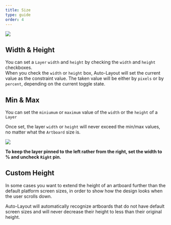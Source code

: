 ```yaml
---
title: Size
type: guide
order: 4
---
```


![](/docs/images/size.png)

## Width & Height

You can set a `Layer` `width` and `height` by checking the `width` and `height` checkboxes.  
When you check the `width` or `height` box, Auto-Layout will set the current value as the constraint value.
The taken value will be either by `pixels` or by `percent`, depending on the current toggle state.

## Min & Max 

You can set the `miniumum` or `maximum` value of the `width` or the `height` of a `Layer`  

Once set, the layer `width` or `height` will never exceed the min/max values, no matter what the `Artboard` size is.

![](https://cdn-images-1.medium.com/max/800/1*m6_5mu3TV_Idv7OMs2UIZQ.gif)

**To keep the layer pinned to the left rather from the right, set the width to % and uncheck `Right` pin.**

## Custom Height

In some cases you want to extend the height of an artboard further than the default platform screen sizes, in order to show how the design looks when the user scrolls down.

Auto-Layout will automatically recognize artboards that do not have default screen sizes and will never decrease their height to less than their original height.